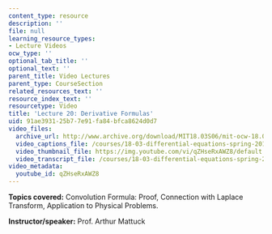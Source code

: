```yaml
---
content_type: resource
description: ''
file: null
learning_resource_types:
- Lecture Videos
ocw_type: ''
optional_tab_title: ''
optional_text: ''
parent_title: Video Lectures
parent_type: CourseSection
related_resources_text: ''
resource_index_text: ''
resourcetype: Video
title: 'Lecture 20: Derivative Formulas'
uid: 91ae3931-25b7-7e91-fa84-bfca8624d0d7
video_files:
  archive_url: http://www.archive.org/download/MIT18.03S06/mit-ocw-18.03-lec20-02apr2003-220k.mp4
  video_captions_file: /courses/18-03-differential-equations-spring-2010/93b24909c8bb51d588e1a0e5bbf03b96_qZHseRxAWZ8.vtt
  video_thumbnail_file: https://img.youtube.com/vi/qZHseRxAWZ8/default.jpg
  video_transcript_file: /courses/18-03-differential-equations-spring-2010/b4e0484fdf2ebc7e6247e5e5fef88af7_qZHseRxAWZ8.pdf
video_metadata:
  youtube_id: qZHseRxAWZ8
---
```


**Topics covered:** Convolution Formula: Proof, Connection with Laplace Transform, Application to Physical Problems.

**Instructor/speaker:** Prof. Arthur Mattuck